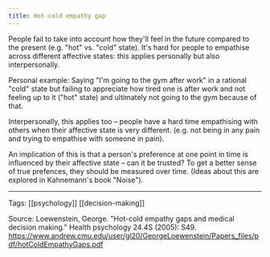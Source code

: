 ```yaml
---
title: Hot-cold empathy gap
---
```


People fail to take into account how they'll feel in the future compared to the present (e.g. "hot" vs. "cold" state). It's hard for people to empathise across different affective states: this applies personally but also interpersonally.

Personal example:
Saying "I'm going to the gym after work" in a rational "cold" state but failing to appreciate how tired one is after work and not feeling up to it ("hot" state) and ultimately not going to the gym because of that.

Interpersonally, this applies too – people have a hard time empathising with others when their affective state is very different. (e.g. not being in any pain and trying to empathise with someone in pain).

An implication of this is that a person's preference at one point in time is influenced by their affective state – can it be trusted? To get a better sense of true prefences, they should be measured over time. (Ideas about this are explored in Kahnemann's book "Noise").

---

Tags: [[psychology]] [[decision-making]]

Source:
Loewenstein, George. "Hot-cold empathy gaps and medical decision making." Health psychology 24.4S (2005): S49.
https://www.andrew.cmu.edu/user/gl20/GeorgeLoewenstein/Papers_files/pdf/hotColdEmpathyGaps.pdf